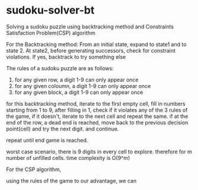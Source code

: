 # sudoku-solver-bt
Solving a sudoku puzzle using backtracking method and Constraints Satisfaction Problem(CSP) algorithm

For the Backtracking method:
From an initial state, expand to state1 and to state 2.
At state2, before generating successors, check for constraint violations. If yes, backtrack to try something else

The rules of a sudoku puzzle are as follows:

1. for any given row, a digit 1-9 can only appear once
2. for any given coloumn, a digit 1-9 can only appear once
3. for any given block, a digit 1-9 can only appear once

for this backtracking method, iterate to the first empty cell, fill in numbers starting from 1 to 9, after filling in 1, check if it violates any of the 3 rules of the game, 
if it doesn't, iterate to the next cell and repeat the same.
if at the end of the row, a dead end is reached, move back to the previous decision point(cell) and try the next digit. and continue.

repeat until end game is reached.

worst case scenario, there is 9 digits in every cell to explore. therefore for m number of unfilled cells.
time complexity is O(9^m)

For the CSP algorithm,

using the rules of the game to our advantage, we can 